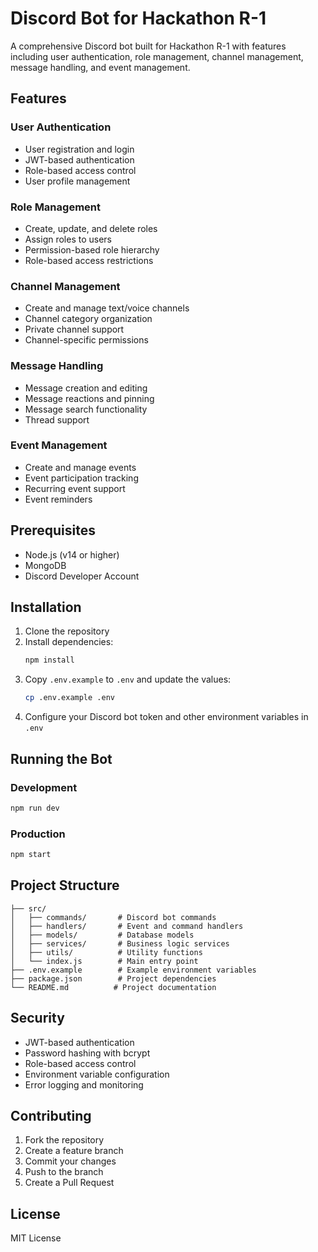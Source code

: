 # Discord Bot for Hackathon R-1

A comprehensive Discord bot built for Hackathon R-1 with features including user authentication, role management, channel management, message handling, and event management.

## Features

### User Authentication
- User registration and login
- JWT-based authentication
- Role-based access control
- User profile management

### Role Management
- Create, update, and delete roles
- Assign roles to users
- Permission-based role hierarchy
- Role-based access restrictions

### Channel Management
- Create and manage text/voice channels
- Channel category organization
- Private channel support
- Channel-specific permissions

### Message Handling
- Message creation and editing
- Message reactions and pinning
- Message search functionality
- Thread support

### Event Management
- Create and manage events
- Event participation tracking
- Recurring event support
- Event reminders

## Prerequisites

- Node.js (v14 or higher)
- MongoDB
- Discord Developer Account

## Installation

1. Clone the repository
2. Install dependencies:
   ```bash
   npm install
   ```
3. Copy `.env.example` to `.env` and update the values:
   ```bash
   cp .env.example .env
   ```
4. Configure your Discord bot token and other environment variables in `.env`

## Running the Bot

### Development
```bash
npm run dev
```

### Production
```bash
npm start
```

## Project Structure

```
├── src/
│   ├── commands/       # Discord bot commands
│   ├── handlers/       # Event and command handlers
│   ├── models/         # Database models
│   ├── services/       # Business logic services
│   ├── utils/          # Utility functions
│   └── index.js        # Main entry point
├── .env.example        # Example environment variables
├── package.json        # Project dependencies
└── README.md          # Project documentation
```

## Security

- JWT-based authentication
- Password hashing with bcrypt
- Role-based access control
- Environment variable configuration
- Error logging and monitoring

## Contributing

1. Fork the repository
2. Create a feature branch
3. Commit your changes
4. Push to the branch
5. Create a Pull Request

## License

MIT License